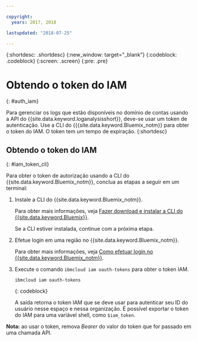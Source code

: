 ```yaml
---

copyright:
  years: 2017, 2018

lastupdated: "2018-07-25"

---
```



{:shortdesc: .shortdesc}
{:new_window: target="_blank"}
{:codeblock: .codeblock}
{:screen: .screen}
{:pre: .pre}


# Obtendo o token do IAM
{: #auth_iam}

Para gerenciar os logs que estão disponíveis no domínio de contas usando a API do {{site.data.keyword.loganalysisshort}}, deve-se usar um token de autenticação. Use a CLI do {{{site.data.keyword.Bluemix_notm}} para obter o token do IAM. O token tem um tempo de expiração. 
{:shortdesc}


## Obtendo o token do IAM
{: #iam_token_cli}

Para obter o token de autorização usando a CLI do {{site.data.keyword.Bluemix_notm}}, conclua as etapas a seguir em um terminal:

1. Instale a CLI do {{site.data.keyword.Bluemix_notm}}.

   Para obter mais informações, veja [Fazer download e instalar a CLI do {{site.data.keyword.Bluemix}}](/docs/cli/index.html#overview).
   
   Se a CLI estiver instalada, continue com a próxima etapa.
    
2. Efetue login em uma região no {{site.data.keyword.Bluemix_notm}}. 

    Para obter mais informações, veja [Como efetuar login no {{site.data.keyword.Bluemix_notm}}](/docs/services/CloudLogAnalysis/qa/cli_qa.html#login).
	
3. Execute o comando `ibmcloud iam oauth-tokens` para obter o token IAM.

    ```
	ibmcloud iam oauth-tokens
	```
	{: codeblock}
	
	A saída retorna o token IAM que se deve usar para autenticar seu ID do usuário nesse espaço e nessa organização. É possível exportar o token do IAM para uma variável shell, como `$iam_token`.



**Nota:** ao usar o token, remova *Bearer* do valor do token que for passado em uma chamada API.

